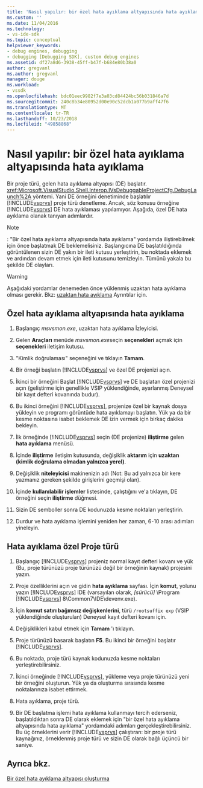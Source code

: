 ```yaml
---
title: 'Nasıl yapılır: bir özel hata ayıklama altyapısında hata ayıklama | Microsoft Docs'
ms.custom: ''
ms.date: 11/04/2016
ms.technology:
- vs-ide-sdk
ms.topic: conceptual
helpviewer_keywords:
- debug engines, debugging
- debugging [Debugging SDK], custom debug engines
ms.assetid: df27a8d6-3938-45ff-b47f-b684e80b38a0
author: gregvanl
ms.author: gregvanl
manager: douge
ms.workload:
- vssdk
ms.openlocfilehash: bdc01eec9982f7e3a03cd84424bc56b031846a7d
ms.sourcegitcommit: 240c8b34e80952d00e90c52dcb1a077b9aff47f6
ms.translationtype: MT
ms.contentlocale: tr-TR
ms.lasthandoff: 10/23/2018
ms.locfileid: "49858868"
---
```

# <a name="how-to-debug-a-custom-debug-engine"></a>Nasıl yapılır: bir özel hata ayıklama altyapısında hata ayıklama
Bir proje türü, gelen hata ayıklama altyapısı (DE) başlatır. <xref:Microsoft.VisualStudio.Shell.Interop.IVsDebuggableProjectCfg.DebugLaunch%2A> yöntemi. Yani DE örneğini denetiminde başlatılır [!INCLUDE[vsprvs](../../code-quality/includes/vsprvs_md.md)] proje türü denetleme. Ancak, söz konusu örneğine [!INCLUDE[vsprvs](../../code-quality/includes/vsprvs_md.md)] DE hata ayıklaması yapılamıyor. Aşağıda, özel DE hata ayıklama olanak tanıyan adımlardır.  
  
> [!NOTE]
>  : "Bir özel hata ayıklama altyapısında hata ayıklama" yordamda iliştirebilmek için önce başlatmak DE beklemelisiniz. Başlangıcına DE başlatıldığında görüntülenen sizin DE yakın bir ileti kutusu yerleştirin, bu noktada eklemek ve ardından devam etmek için ileti kutusunu temizleyin. Tümünü yakala bu şekilde DE olayları.  
  
> [!WARNING]
>  Aşağıdaki yordamlar denemeden önce yüklenmiş uzaktan hata ayıklama olması gerekir. Bkz: [uzaktan hata ayıklama](../../debugger/remote-debugging.md) Ayrıntılar için.  
  
## <a name="debug-a-custom-debug-engine"></a>Özel hata ayıklama altyapısında hata ayıklama  
  
1. Başlangıç *msvsmon.exe*, uzaktan hata ayıklama İzleyicisi.  
  
2. Gelen **Araçları** menüde *msvsmon.exe*seçin **seçenekleri** açmak için **seçenekleri** iletişim kutusu.  
  
3. "Kimlik doğrulaması" seçeneğini ve tıklayın **Tamam**.  
  
4. Bir örneği başlatın [!INCLUDE[vsprvs](../../code-quality/includes/vsprvs_md.md)] ve özel DE projenizi açın.  
  
5. İkinci bir örneğini Başlat [!INCLUDE[vsprvs](../../code-quality/includes/vsprvs_md.md)] ve DE başlatan özel projenizi açın (geliştirme için genellikle VSIP yüklendiğinde, ayarlanmış Deneysel bir kayıt defteri kovanında budur).  
  
6. Bu ikinci örneğini [!INCLUDE[vsprvs](../../code-quality/includes/vsprvs_md.md)], projenize özel bir kaynak dosya yükleyin ve programı görüntüde hata ayıklamayı başlatın. Yük ya da bir kesme noktasına isabet beklemek DE izin vermek için birkaç dakika bekleyin.  
  
7. İlk örneğinde [!INCLUDE[vsprvs](../../code-quality/includes/vsprvs_md.md)] seçin (DE projenize) **iliştirme** gelen **hata ayıklama** menüsü.  
  
8. İçinde **iliştirme** iletişim kutusunda, değişiklik **aktarım** için **uzaktan (kimlik doğrulama olmadan yalnızca yerel)**.  
  
9. Değişiklik **niteleyicisi** makinenizin adı (Not: Bu ad yalnızca bir kere yazmanız gereken şekilde girişlerini geçmişi olan).  
  
10. İçinde **kullanılabilir işlemler** listesinde, çalıştığını ve'a tıklayın, DE örneğini seçin **iliştirme** düğmesi.  
  
11. Sizin DE semboller sonra DE kodunuzda kesme noktaları yerleştirin.  
  
12. Durdur ve hata ayıklama işlemini yeniden her zaman, 6-10 arası adımları yineleyin.  
  
## <a name="debug-a-custom-project-type"></a>Hata ayıklama özel Proje türü  
  
1. Başlangıç [!INCLUDE[vsprvs](../../code-quality/includes/vsprvs_md.md)] projeniz normal kayıt defteri kovanı ve yük (Bu, proje türünüzü proje türünüzü değil bir örneğinin kaynak) projesini yazın.  
  
2. Proje özelliklerini açın ve gidin **hata ayıklama** sayfası. İçin **komut**, yolunu yazın [!INCLUDE[vsprvs](../../code-quality/includes/vsprvs_md.md)] IDE (varsayılan olarak, *[sürücü]* \Program [!INCLUDE[vsprvs](../../code-quality/includes/vsprvs_md.md)] 8\Common7\IDE\devenv.exe).  
  
3. İçin **komut satırı bağımsız değişkenlerini**, türü `/rootsuffix exp` (VSIP yüklendiğinde oluşturulan) Deneysel kayıt defteri kovanı için.  
  
4. Değişiklikleri kabul etmek için **Tamam** 'ı tıklayın.  
  
5. Proje türünüzü basarak başlatın **F5**. Bu ikinci bir örneğini başlatır [!INCLUDE[vsprvs](../../code-quality/includes/vsprvs_md.md)].  
  
6. Bu noktada, proje türü kaynak kodunuzda kesme noktaları yerleştirebilirsiniz.  
  
7. İkinci örneğinde [!INCLUDE[vsprvs](../../code-quality/includes/vsprvs_md.md)], yükleme veya proje türünüzü yeni bir örneğini oluşturun. Yük ya da oluşturma sırasında kesme noktalarınıza isabet ettirmek.  
  
8. Hata ayıklama, proje türü.  
  
9. Bir DE başlatma işlemi hata ayıklama kullanmayı tercih ederseniz, başlatıldıktan sonra DE olarak eklemek için "bir özel hata ayıklama altyapısında hata ayıklama" yordamdaki adımları gerçekleştirebilirsiniz. Bu üç örneklerini verir [!INCLUDE[vsprvs](../../code-quality/includes/vsprvs_md.md)] çalıştıran: bir proje türü kaynağınız, örneklenmiş proje türü ve sizin DE olarak bağlı üçüncü bir saniye.  
  
## <a name="see-also"></a>Ayrıca bkz.  
 [Bir özel hata ayıklama altyapısı oluşturma](../../extensibility/debugger/creating-a-custom-debug-engine.md)